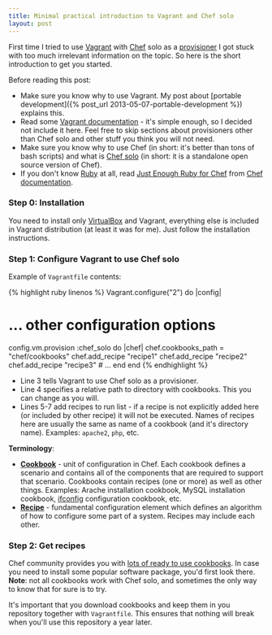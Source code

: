 ```yaml
---
title: Minimal practical introduction to Vagrant and Chef solo
layout: post
---
```

First time I tried to use [Vagrant][] with [Chef][] solo as a [provisioner](http://docs.vagrantup.com/v2/provisioning/index.html) I got stuck with too much irrelevant information on the topic. So here is the short introduction to get you started.

Before reading this post:

- Make sure you know why to use Vagrant. My post about [portable development]({% post_url 2013-05-07-portable-development %}) explains this.
- Read some [Vagrant documentation][] - it's simple enough, so I decided not include it here. Feel free to skip sections about provisioners other than Chef solo and other stuff you think you will not need.
- Make sure you know why to use Chef (in short: it's better than tons of bash scripts) and what is [Chef solo][] (in short: it is a standalone open source version of Chef).
- If you don't know [Ruby][] at all, read [Just Enough Ruby for Chef](http://docs.opscode.com/just_enough_ruby_for_chef.html) from [Chef documentation][].

[Vagrant]: http://www.vagrantup.com/
[Vagrant documentation]: http://docs.vagrantup.com/v2/
[Chef]: http://www.opscode.com/chef/
[Chef documentation]: http://docs.opscode.com/
[Chef solo]: http://docs.opscode.com/chef_solo.html
[Ruby]: http://www.ruby-lang.org/

### Step 0: Installation

You need to install only [VirtualBox](https://www.virtualbox.org/) and Vagrant, everything else is included in Vagrant distribution (at least it was for me). Just follow the installation instructions.

### Step 1: Configure Vagrant to use Chef solo

Example of `Vagrantfile` contents:

{% highlight ruby linenos %}
Vagrant.configure("2") do |config|
  # ... other configuration options
  config.vm.provision :chef_solo do |chef|
    chef.cookbooks_path = "chef/cookbooks"
    chef.add_recipe "recipe1"
    chef.add_recipe "recipe2"
    chef.add_recipe "recipe3"
    # ...
  end
end
{% endhighlight %}

- Line 3 tells Vagrant to use Chef solo as a provisioner.
- Line 4 specifies a relative path to directory with cookbooks. This you can change as you will.
- Lines 5-7 add recipes to run list - if a recipe is not explicitly added here (or included by other recipe) it will not be executed. Names of recipes here are usually the same as name of a cookbook (and it's directory name). Examples: `apache2`, `php`, etc.

**Terminology**:

- **[Cookbook][]** - unit of configuration in Chef. Each cookbook defines a scenario and contains all of the components that are required to support that scenario. Cookbooks contain recipes (one or more) as well as other things. Examples: Arache installation cookbook, MySQL installation cookbook, [ifconfig](http://en.wikipedia.org/wiki/Ifconfig) configuration cookbook, etc.
- **[Recipe][]** - fundamental configuration element which defines an algorithm of how to configure some part of a system. Recipes may include each other.

[Cookbook]: http://docs.opscode.com/essentials_cookbooks.html
[Recipe]: http://docs.opscode.com/essentials_cookbook_recipes.html

### Step 2: Get recipes

Chef community provides you with [lots of ready to use cookbooks][Chef community cookbooks]. In case you need to install some popular software package, you'd first look there. **Note**: not all cookbooks work with Chef solo, and sometimes the only way to know that for sure is to try.

It's important that you download cookbooks and keep them in you repository together with `Vagrantfile`. This ensures that nothing will break when you'll use this repository a year later.

[Chef community cookbooks]: http://community.opscode.com/cookbooks
